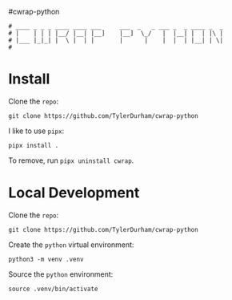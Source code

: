 #cwrap-python

``` shell
# ____ _ _ _ ____ ____ ___     ___  _   _ ___ _  _ ____ _  _ 
# |    | | | |__/ |__| |__]    |__]  \_/   |  |__| |  | |\ | 
# |___ |_|_| |  \ |  | |       |      |    |  |  | |__| | \| 
#                                                            
```
# Install

Clone the `repo`:

``` shell
git clone https://github.com/TylerDurham/cwrap-python
```

I like to use `pipx`:

``` shell
pipx install .
```

To remove, run `pipx uninstall cwrap`.

# Local Development

Clone the `repo`:

``` shell
git clone https://github.com/TylerDurham/cwrap-python
```

Create the `python` virtual environment:

``` shell
python3 -m venv .venv
```

Source the `python` environment:

``` shell
source .venv/bin/activate
```
